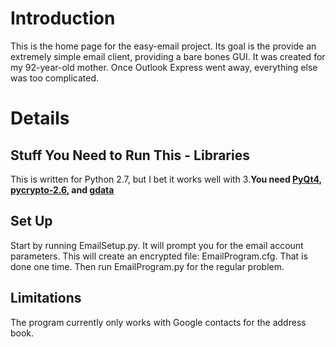 # Introduction #

This is the home page for the easy-email project. Its goal is the provide an extremely simple email client, providing a bare bones GUI. It was created for my 92-year-old mother. Once Outlook Express went away, everything else was too complicated.


# Details #

## Stuff You Need to Run This - Libraries ##

This is written for Python 2.7, but I bet it works well with 3.**You need [PyQt4](http://www.riverbankcomputing.com/software/pyqt), [pycrypto-2.6](https://www.dlitz.net/software/pycrypto/), and [gdata](https://code.google.com/p/gdata-python-client/)**

## Set Up ##

Start by running EmailSetup.py. It will prompt you for the email account parameters. This will create an encrypted file: EmailProgram.cfg. That is done one time. Then run EmailProgram.py for the regular problem.

## Limitations ##

The program currently only works with Google contacts for the address book.